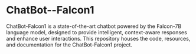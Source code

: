 # ChatBot--Falcon1
ChatBot-Falcon1 is a state-of-the-art chatbot powered by the Falcon-7B language model, designed to provide intelligent, context-aware responses and enhance user interactions. This repository houses the code, resources, and documentation for the ChatBot-Falcon1 project.

